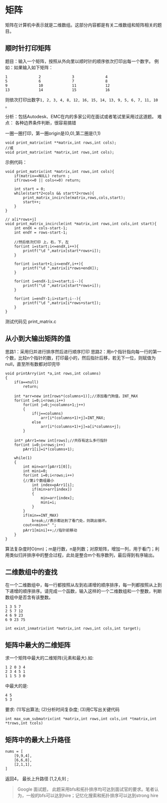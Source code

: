# 矩阵

矩阵在计算机中表示就是二维数组。这部分内容都是有关二维数组和矩阵相关的题目。


## 顺时针打印矩阵

题目：输入一个矩阵，按照从外向里以顺时针的顺序依次打印出每一个数字。
例如：如果输入如下矩阵：

```
1              2              3              4
5              6              7              8
9              10             11             12
13             14             15             16
```
则依次打印出数字`1, 2, 3, 4, 8, 12, 16, 15, 14, 13, 9, 5, 6, 7, 11, 10` 。

分析：包括Autodesk、EMC在内的多家公司在面试或者笔试里采用过这道题。
难点： 各种边界条件判断，很容易搞错

一圈一圈打印，第一圈origin是(0,0),第二圈是(1,1)


```
void print_matrix(int **matrix,int rows,int cols);
//或
void print_matrix(int *matrix,int rows,int cols);

```

示例代码：

```
void print_matrix(int *matrix,int rows,int cols){
	if(matrix==NULL) return ;
	if(rows<=0 || cols<=0) return;

	int start = 0;
	while(start*2<cols && start*2<rows){
		print_matrix_incircle(matrix,rows,cols,start);
		start++;
	}
}

// a[i*rows+j]
void print_matrix_incircle(int *matrix,int rows,int cols,int start){
	int endX = cols-start-1;
	int endY = rows-start-1;

	//然后依次打印 上，右，下，左
	for(int i=start;i<=endX,i++){
		printf("\d ",matrix[start*rows+i]);
	}

	for(int i=start+1;i<=endY,i++){
		printf("\d ",matrix[i*rows+endX]);
	}

	for(int i=endX-1;i>=start;i--){
		printf("\d ",matrix[start*rows+i]);
	}

	for(int i=endY-1;i>start;i--){
		printf("\d ",matrix[i*rows+start]);
	}
}

```

测试代码见 print_matrix.c



## 从小到大输出矩阵的值


思路1：采用归并进行排序然后进行顺序打印
思路2：用n个指针指向每一行的第一个数，比较n个指针的数，打印最小的，然后指针后移，若无下一位，则赋值为null，直至所有数都对印完毕

```
void printArry(int *a,int rows,int columns)
{
    if(a==null)
        return;

    int *arr=new int[rows*(columns+1)];//添加看门狗值，INT_MAX
    for(int i=0;i<rows;i++)
        for(int j=0;j<columns+1;j++)
        {
            if(j==columns)
                arr[i*(columns+1)+j]=INT_MAX;
            else
                arr[i*(columns+1)+j]=a[i*columns+j];
        }

    int* pArr1=new int[rows];//共存有这么多行指针
    for(int i=0;i<rows;i++)
        pArr1[i]=i*(columns+1);

    while(1)
    {
        int min=arr[pArr1[0]];
        int mini=0;
        for(int i=0;i<rows;i++)
        {//第i个数组最小
            int index=pArr1[i];
            if(min>arr[index])
            {
                min=arr[index];
                mini=i;
            }
        }
        if(min==INT_MAX)
            break;//表示都达到了看门处，则跳出循环。
        cout<<min<<" ";
        pArr1[mini]++;//指针前移动
    }
}
```
算法复杂度时O(mn)；m是行数，n是列数；对原矩阵，增加一列，用于看门；利用类似归并排序中的整合过程，此处是整合m个有序数列，最后得到有序输出。



## 二维数组中的查找

在一个二维数组中，每一行都按照从左到右递增的顺序排序，每一列都按照从上到下递增的顺序排序。请完成一个函数，输入这样的一个二维数组和一个整数，判断数组中是否含有该整数。


```
1 3 5 7
2 5 7 12
4 6 9 23
6 9 23 75
```


```
int exist_inmatrix(int *matrix,int rows,int cols,int target);
```



## 矩阵中最大的二维矩阵

求一个矩阵中最大的二维矩阵(元素和最大).如:
```
1 2 0 3 4
2 3 4 5 1
1 1 5 3 0
```
中最大的是:
```
4 5
5 3
```

要求:
(1)写出算法;
(2)分析时间复杂度;
(3)用C写出关键代码

```
int max_sum_submatrix(int *matrix,int rows,int cols,int *tmatrix,int *trows,int tcols)
```




## 矩阵中的最大上升路径 

```
nums = [
    [9,9,4],
    [6,6,8],
    [2,1,1],
]
```
返回4， 最长上升路径 [1,2,6,9] ; 

> Google 面试题， 此题采用bfs和拓扑排序均可达到面试官的要求。笔者认为，一般的bfs可以达到hire；记忆化搜索和拓扑排序可以达到strong hire












